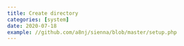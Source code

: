 ```yaml
---
title: Create directory
categories: [system]
date: 2020-07-18
example: //github.com/a8nj/sienna/blob/master/setup.php
---
```

